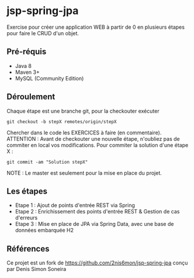 # jsp-spring-jpa



Exercise pour créer une application WEB à partir de 0 en plusieurs étapes pour faire le CRUD d'un objet.

## Pré-réquis

* Java 8
* Maven 3+
* MySQL (Community Edition)

## Déroulement

Chaque étape est une branche git, pour la checkouter exécuter 

```
git checkout -b stepX remotes/origin/stepX
```

Chercher dans le code les EXERCICES à faire (en commentaire). 
ATTENTION : Avant de checkouter une nouvelle étape, n'oubliez pas de commiter en local vos modifications. Pour commiter la solution d'une étape X :

```
git commit -am "Solution stepX"
```

NOTE : Le master est seulement pour la mise en place du projet.


## Les étapes

* Etape 1 : Ajout de points d'entrée REST via Spring
* Etape 2 : Enrichissement des points d'entrée REST & Gestion de cas d'erreurs
* Etape 3 : Mise en place de JPA via Spring Data, avec une base de données embarquée H2


## Références 

Ce projet est un fork de https://github.com/2nis6mon/jsp-spring-jpa conçu par Denis Simon Soneira
